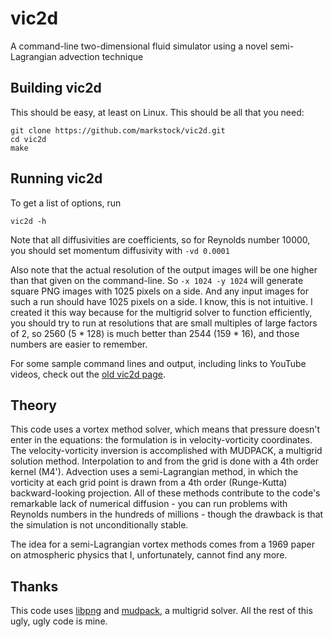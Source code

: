 # vic2d

A command-line two-dimensional fluid simulator using a novel semi-Lagrangian advection technique

## Building vic2d

This should be easy, at least on Linux. This should be all that you need:

    git clone https://github.com/markstock/vic2d.git
    cd vic2d
    make

## Running vic2d

To get a list of options, run

    vic2d -h

Note that all diffusivities are coefficients, so for Reynolds number 10000, you should set momentum diffusivity with `-vd 0.0001`

Also note that the actual resolution of the output images will be one higher than that given on the command-line. So `-x 1024 -y 1024` will generate square PNG images with 1025 pixels on a side. And any input images for such a run should have 1025 pixels on a side. I know, this is not intuitive. I created it this way because for the multigrid solver to function efficiently, you should try to run at resolutions that are small multiples of large factors of 2, so 2560 (5 * 128) is much better than 2544 (159 * 16), and those numbers are easier to remember.

For some sample command lines and output, including links to YouTube videos, check out the [old vic2d page](http://markjstock.org/vic2d/).

## Theory

This code uses a vortex method solver, which means that pressure doesn't enter in the equations: the formulation is in velocity-vorticity coordinates. The velocity-vorticity inversion is accomplished with MUDPACK, a multigrid solution method. Interpolation to and from the grid is done with a 4th order kernel (M4'). Advection uses a semi-Lagrangian method, in which the vorticity at each grid point is drawn from a 4th order (Runge-Kutta) backward-looking projection. All of these methods contribute to the code's remarkable lack of numerical diffusion - you can run problems with Reynolds numbers in the hundreds of millions - though the drawback is that the simulation is not unconditionally stable.

The idea for a semi-Lagrangian vortex methods comes from a 1969 paper on atmospheric physics that I, unfortunately, cannot find any more.

## Thanks

This code uses [libpng](https://github.com/glennrp/libpng) and [mudpack](https://www2.cisl.ucar.edu/resources/legacy/mudpack), a multigrid solver. All the rest of this ugly, ugly code is mine.

